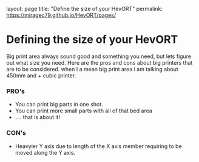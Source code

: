 layout: page
title: "Define the size of your HevORT"
permalink: https://miragec79.github.io/HevORT/pages/

# Defining the size of your HevORT

Big print area always sound good and something you need, but lets figure out what size you need.
Here are the pros and cons about big printers that are to be considered.  when I a mean big print area i am talking about 450mm and + cubic printer.

### PRO's
- You can print big parts in one shot.
- You can print more small parts with all of that bed area
- .... that is about it!

### CON's
- Heavyier Y axis due to length of the X axis member requiring to be moved along the Y axis.
